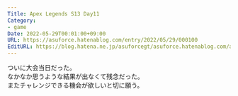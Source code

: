 ```yaml
---
Title: Apex Legends S13 Day11
Category:
- game
Date: 2022-05-29T00:01:00+09:00
URL: https://asuforce.hatenablog.com/entry/2022/05/29/000100
EditURL: https://blog.hatena.ne.jp/asuforcegt/asuforce.hatenablog.com/atom/entry/13574176438097142805
---
```


ついに大会当日だった。  
なかなか思うような結果が出なくて残念だった。  
またチャレンジできる機会が欲しいと切に願う。
